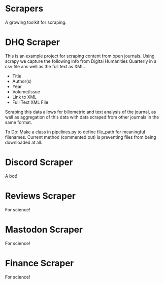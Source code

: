 # Scrapers
A growing toolkit for scraping.

# DHQ Scraper
This is an example project for scraping content from open journals.  Using scrapy we capture the following info from Digital Humanities Quarterly in a csv file ans well as the full text as XML.  

  - Title
  - Author(s)
  - Year
  - Volume/Issue
  - Link to XML
  - Full Text XML File

Scraping this data allows for biliometric and text analysis of the journal, as well as aggregation of this data with data scraped from other journals in the same format.  
  
To Do: Make a class in pipelines.py to define file_path for meaningful filenames.  Current method (commented out) is preventing files from being downloaded at all.

# Discord Scraper
A bot!

# Reviews Scraper
For science!

# Mastodon Scraper
For science!

# Finance Scraper
For science!
